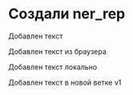# Создали ner_rep

Добавлен текст

Добавлен текст из браузера

Добавлен текст локально

Добавлен текст в новой ветке v1